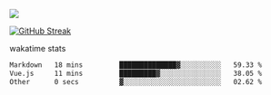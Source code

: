![](http://github-profile-summary-cards.vercel.app/api/cards/profile-details?username=sivori&theme=nightowl)

<a href="https://git.io/streak-stats"><img src="https://streak-stats.demolab.com?user=sivori&theme=nightowl&card_width=700&card_height=200" alt="GitHub Streak" /></a>

<!--START_SECTION:waka-->

wakatime stats

```txt
Markdown   18 mins         ██████████████▓░░░░░░░░░░   59.33 %
Vue.js     11 mins         █████████▓░░░░░░░░░░░░░░░   38.05 %
Other      0 secs          ▓░░░░░░░░░░░░░░░░░░░░░░░░   02.62 %
```

<!--END_SECTION:waka-->
